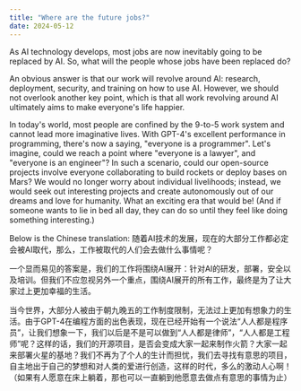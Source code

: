 ```yaml
---
title: "Where are the future jobs?"
date: 2024-05-12
---
```

As AI technology develops, most jobs are now inevitably going to be replaced by AI. So, what will the people whose jobs have been replaced do?

An obvious answer is that our work will revolve around AI: research, deployment, security, and training on how to use AI. However, we should not overlook another key point, which is that all work revolving around AI ultimately aims to make everyone's life happier.

In today's world, most people are confined by the 9-to-5 work system and cannot lead more imaginative lives. With GPT-4's excellent performance in programming, there's now a saying, "everyone is a programmer". Let's imagine, could we reach a point where "everyone is a lawyer", and "everyone is an engineer"? In such a scenario, could our open-source projects involve everyone collaborating to build rockets or deploy bases on Mars? We would no longer worry about individual livelihoods; instead, we would seek out interesting projects and create autonomously out of our dreams and love for humanity. What an exciting era that would be! (And if someone wants to lie in bed all day, they can do so until they feel like doing something interesting.)

Below is the Chinese translation:
随着AI技术的发展，现在的大部分工作都必定会被AI取代，那么，工作被取代的人们会去做什么事情呢？

一个显而易见的答案是，我们的工作将围绕AI展开：针对AI的研发，部署，安全以及培训。但我们不应忽视另外一个重点，围绕AI展开的所有工作，最终是为了让大家过上更加幸福的生活。

当今世界，大部分人被由于朝九晚五的工作制度限制，无法过上更加有想象力的生活。由于GPT-4在编程方面的出色表现，现在已经开始有一个说法“人人都是程序员”，让我们想象一下，我们以后是不是可以做到“人人都是律师”，“人人都是工程师”呢？这样的话，我们的开源项目，是否会变成大家一起来制作火箭？大家一起来部署火星的基地？我们不再为了个人的生计而担忧，我们去寻找有意思的项目，自主地出于自己的梦想和对人类的爱进行创造，这样的时代，多么的激动人心啊！（如果有人愿意在床上躺着，那也可以一直躺到他愿意去做点有意思的事情为止）
